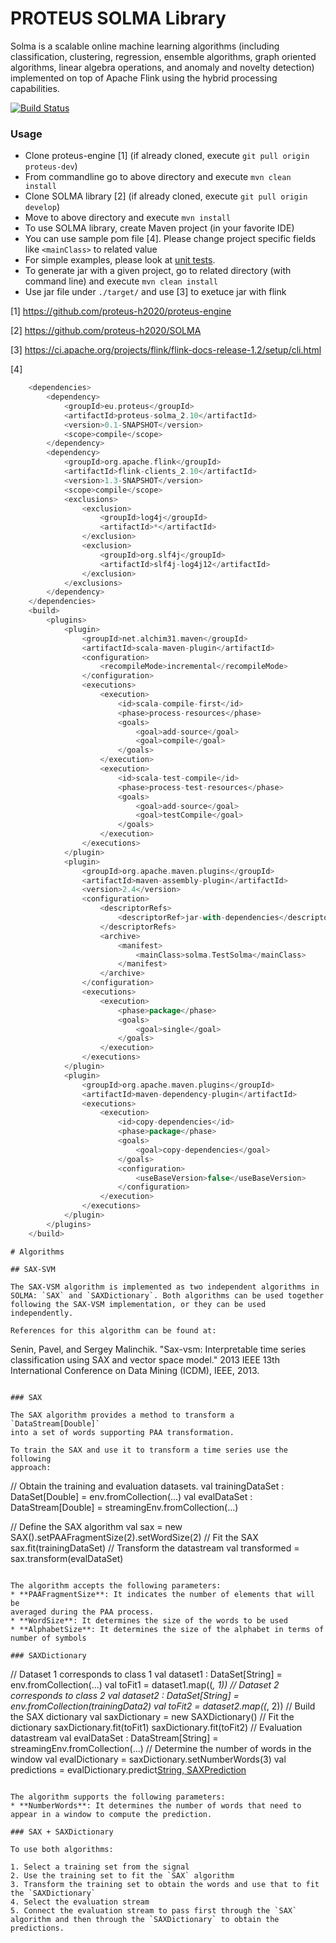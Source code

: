 # PROTEUS SOLMA Library
Solma is  a scalable online machine learning algorithms (including classification, clustering, regression, ensemble algorithms, graph oriented algorithms, linear algebra operations, and anomaly and novelty detection) implemented on top of Apache Flink using the hybrid processing capabilities.

[![Build Status](https://travis-ci.org/proteus-h2020/proteus-solma.svg?branch=develop)](https://travis-ci.org/proteus-h2020/proteus-solma)

### Usage
- Clone proteus-engine [1] (if already cloned, execute ``` git pull origin proteus-dev ```)
- From commandline go to above directory and execute ``` mvn clean install ```
- Clone SOLMA library [2] (if already cloned, execute ``` git pull origin develop ```)
- Move to above directory and execute ``` mvn install ```
- To use SOLMA library, create Maven project (in your favorite IDE)
- You can use sample pom file [4]. Please change project specific fields like ``` <mainClass> ``` to related value
- For simple examples, please look at [unit tests](src/test/scala/eu/proteus/solma).
- To generate jar with a given project, go to related directory (with command line) and execute ``` mvn clean install ```
- Use jar file under ``` ./target/ ``` and use [3] to exetuce jar with flink



[1] https://github.com/proteus-h2020/proteus-engine

[2] https://github.com/proteus-h2020/SOLMA

[3] https://ci.apache.org/projects/flink/flink-docs-release-1.2/setup/cli.html

[4]

```scala
    <dependencies>
        <dependency>
            <groupId>eu.proteus</groupId>
            <artifactId>proteus-solma_2.10</artifactId>
            <version>0.1-SNAPSHOT</version>
            <scope>compile</scope>
        </dependency>
        <dependency>
            <groupId>org.apache.flink</groupId>
            <artifactId>flink-clients_2.10</artifactId>
            <version>1.3-SNAPSHOT</version>
            <scope>compile</scope>
            <exclusions>
                <exclusion>
                    <groupId>log4j</groupId>
                    <artifactId>*</artifactId>
                </exclusion>
                <exclusion>
                    <groupId>org.slf4j</groupId>
                    <artifactId>slf4j-log4j12</artifactId>
                </exclusion>
            </exclusions>
        </dependency>
    </dependencies>
    <build>
        <plugins>
            <plugin>
                <groupId>net.alchim31.maven</groupId>
                <artifactId>scala-maven-plugin</artifactId>
                <configuration>
                    <recompileMode>incremental</recompileMode>
                </configuration>
                <executions>
                    <execution>
                        <id>scala-compile-first</id>
                        <phase>process-resources</phase>
                        <goals>
                            <goal>add-source</goal>
                            <goal>compile</goal>
                        </goals>
                    </execution>
                    <execution>
                        <id>scala-test-compile</id>
                        <phase>process-test-resources</phase>
                        <goals>
                            <goal>add-source</goal>
                            <goal>testCompile</goal>
                        </goals>
                    </execution>
                </executions>
            </plugin>
            <plugin>
                <groupId>org.apache.maven.plugins</groupId>
                <artifactId>maven-assembly-plugin</artifactId>
                <version>2.4</version>
                <configuration>
                    <descriptorRefs>
                        <descriptorRef>jar-with-dependencies</descriptorRef>
                    </descriptorRefs>
                    <archive>
                        <manifest>
                            <mainClass>solma.TestSolma</mainClass>
                        </manifest>
                    </archive>
                </configuration>
                <executions>
                    <execution>
                        <phase>package</phase>
                        <goals>
                            <goal>single</goal>
                        </goals>
                    </execution>
                </executions>
            </plugin>
            <plugin>
                <groupId>org.apache.maven.plugins</groupId>
                <artifactId>maven-dependency-plugin</artifactId>
                <executions>
                    <execution>
                        <id>copy-dependencies</id>
                        <phase>package</phase>
                        <goals>
                            <goal>copy-dependencies</goal>
                        </goals>
                        <configuration>
                            <useBaseVersion>false</useBaseVersion>
                        </configuration>
                    </execution>
                </executions>
            </plugin>
        </plugins>
    </build>


```

```
# Algorithms

## SAX-SVM

The SAX-VSM algorithm is implemented as two independent algorithms in
SOLMA: `SAX` and `SAXDictionary`. Both algorithms can be used together
following the SAX-VSM implementation, or they can be used independently.

References for this algorithm can be found at:

```
Senin, Pavel, and Sergey Malinchik. "Sax-vsm: Interpretable time series
classification using SAX and vector space model."
2013 IEEE 13th International Conference on Data Mining (ICDM),
IEEE, 2013.
```

### SAX

The SAX algorithm provides a method to transform a `DataStream[Double]`
into a set of words supporting PAA transformation.

To train the SAX and use it to transform a time series use the following
approach:

```
 // Obtain the training and evaluation datasets.
 val trainingDataSet : DataSet[Double] = env.fromCollection(...)
 val evalDataSet : DataStream[Double] = streamingEnv.fromCollection(...)

 // Define the SAX algorithm
 val sax = new SAX().setPAAFragmentSize(2).setWordSize(2)
 // Fit the SAX
 sax.fit(trainingDataSet)
 // Transform the datastream
 val transformed = sax.transform(evalDataSet)
```

The algorithm accepts the following parameters:
* **PAAFragmentSize**: It indicates the number of elements that will be
averaged during the PAA process.
* **WordSize**: It determines the size of the words to be used
* **AlphabetSize**: It determines the size of the alphabet in terms of
number of symbols

### SAXDictionary

```
// Dataset 1 corresponds to class 1
val dataset1 : DataSet[String] = env.fromCollection(...)
val toFit1 = dataset1.map((_, 1))
// Dataset 2 corresponds to class 2
val dataset2 : DataSet[String] = env.fromCollection(trainingData2)
val toFit2 = dataset2.map((_, 2))
// Build the SAX dictionary
val saxDictionary = new SAXDictionary()
// Fit the dictionary
saxDictionary.fit(toFit1)
saxDictionary.fit(toFit2)
// Evaluation datastream
val evalDataSet : DataStream[String] = streamingEnv.fromCollection(...)
// Determine the number of words in the window
val evalDictionary = saxDictionary.setNumberWords(3)
val predictions = evalDictionary.predict[String, SAXPrediction](evalDataSet)
```

The algorithm supports the following parameters:
* **NumberWords**: It determines the number of words that need to
appear in a window to compute the prediction.

### SAX + SAXDictionary

To use both algorithms:

1. Select a training set from the signal
2. Use the training set to fit the `SAX` algorithm
3. Transform the training set to obtain the words and use that to fit
the `SAXDictionary`
4. Select the evaluation stream
5. Connect the evaluation stream to pass first through the `SAX`
algorithm and then through the `SAXDictionary` to obtain the
predictions.
